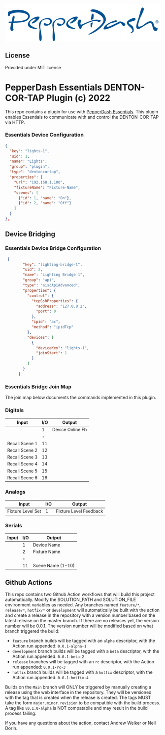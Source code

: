 ![PepperDash Logo](/images/logo_pdt_no_tagline_600.png)
## License
Provided under MIT license
# PepperDash Essentials DENTON-COR-TAP Plugin (c) 2022

This repo contains a plugin for use with [PepperDash Essentials](https://github.com/PepperDash/Essentials). This plugin enables Essentials to communicate with and control the DENTON-COR-TAP via HTTP.

### Essentials Device Configuration
```json
{
  "key": "lights-1",
  "uid": 1,
  "name": "Lights",
  "group": "plugin",
  "type": "dentoncortap",
  "properties": {
    "url": "192.168.1.100",
    "fixtureName": "Fixture-Name",
    "scenes": [
      {"id": 1, "name": "On"},
      {"id": 2, "name": "Off"}
    ]
  }         
},
```
## Device Bridging

### Essentials Device Bridge Configuration

```json
 {
        "key": "lighting-bridge-1",
        "uid": 2,
        "name": "Lighting Bridge 1",
        "group": "api",
        "type": "eiscApiAdvanced",
        "properties": {
          "control": {
            "tcpSshProperties": {
              "address": "127.0.0.2",
              "port": 0
            },
            "ipid": "ac",
            "method": "ipidTcp"
          },
          "devices": [
            {
              "deviceKey": "lights-1",
              "joinStart": 1
            }
          ]
        }
      }
```
### Essentials Bridge Join Map

The join map below documents the commands implemented in this plugin.

### Digitals

| Input                         | I/O | Output                    |
| ----------------------------- | --- | ------------------------- |
|                               | 1   | Device Online Fb          |
|                               | +   |                           |
| Recall Scene 1                | 11  |                           |
| Recall Scene 2                | 12  |                           |
| Recall Scene 3                | 13  |                           |
| Recall Scene 4                | 14  |                           |
| Recall Scene 5                | 15  |                           |
| Recall Scene 6                | 16  |                           |

### Analogs

| Input                         | I/O | Output                    |
| ----------------------------- | --- | ------------------------- |
| Fixture Level Set             | 1   | Fixture Level Feedback    |

### Serials

| Input | I/O | Output                      |
| ----- | --- | --------------------------- |
|       | 1   | Device Name                 |
|       | 2   | Fixture Name                |
|       | +   |                             |
|       | 11  | Scene Name (1-10)           |

## Github Actions

This repo contains two Github Action workflows that will build this project automatically. Modify the SOLUTION_PATH and SOLUTION_FILE environment variables as needed. Any branches named `feature/*`, `release/*`, `hotfix/*` or `development` will automatically be built with the action and create a release in the repository with a version number based on the latest release on the master branch. If there are no releases yet, the version number will be 0.0.1. The version number will be modified based on what branch triggered the build:

- `feature` branch builds will be tagged with an `alpha` descriptor, with the Action run appended: `0.0.1-alpha-1`
- `development` branch builds will be tagged with a `beta` descriptor, with the Action run appended: `0.0.1-beta-2`
- `release` branches will be tagged with an `rc` descriptor, with the Action run appended: `0.0.1-rc-3`
- `hotfix` branch builds will be tagged with a `hotfix` descriptor, with the Action run appended: `0.0.1-hotfix-4`

Builds on the `Main` branch will ONLY be triggered by manually creating a release using the web interface in the repository. They will be versioned with the tag that is created when the release is created. The tags MUST take the form `major.minor.revision` to be compatible with the build process. A tag like `v0.1.0-alpha` is NOT compatabile and may result in the build process failing.

If you have any questions about the action, contact Andrew Welker or Neil Dorin.